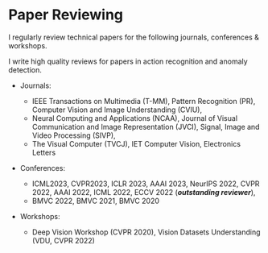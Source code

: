 Paper Reviewing
======

I regularly review technical papers for the following journals, conferences & workshops. 

I write high quality reviews for papers in action recognition and anomaly detection.

* Journals:
  * IEEE Transactions on Multimedia (T-MM), Pattern Recognition (PR), Computer Vision and Image Understanding (CVIU),
  * Neural Computing and Applications (NCAA), Journal of Visual Communication and Image Representation (JVCI), Signal, Image and Video Processing (SIVP),
  * The Visual Computer (TVCJ), IET Computer Vision, Electronics Letters
 
* Conferences:
  * ICML2023, CVPR2023, ICLR 2023, AAAI 2023, NeurIPS 2022, CVPR 2022, AAAI 2022, ICML 2022, ECCV 2022 (***outstanding reviewer***),
  * BMVC 2022, BMVC 2021, BMVC 2020

* Workshops:
  * Deep Vision Workshop (CVPR 2020), Vision Datasets Understanding (VDU, CVPR 2022)

